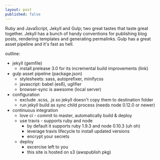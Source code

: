 ```yaml
---
layout: post
published: false
---
```


Ruby and JavaScript, Jekyll and Gulp; two great tastes that taste great together. Jekyll has a bunch of handy conventions for publishing blog posts, rendering templates and generating permalinks. Gulp has a great asset pipeline and it's fast as hell.

outline:

- jekyll (gemfile)
	- install prelease 3.0 for its incremental build improvements (link)
- gulp asset pipeline (package.json)
	- stylesheets: sass, autoprefixer, minifycss
	- javascript: babel (es6), uglifier
	- browser-sync is awesome (local server)
- configuration
	- exclude .scss, .js so jekyll doesn't copy them to destination folder
	- run jekyll build as sync child process (needs node 0.12.0 or newer)
- continuous integration
	- love ci - commit to master, automatically build & deploy
	- use travis - supports ruby and node
		- by default it supports ruby 1.9.3 and node 0.10.3 (uh oh)
    	- leverage travis lifecycle to install updated versions
       	- encrypt your secrets
	- deploy
    	- excercise left to you
        - this site is hosted on s3 (awspublish pkg)

    

